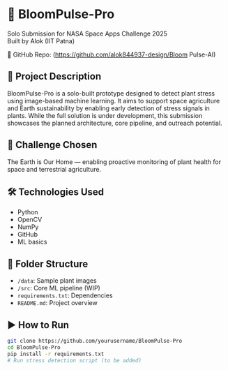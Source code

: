 # 🌱 BloomPulse-Pro  
Solo Submission for NASA Space Apps Challenge 2025  
Built by Alok (IIT Patna)

🔗 GitHub Repo: (https://github.com/alok844937-design/Bloom Pulse-AI)

## 📘 Project Description  
BloomPulse-Pro is a solo-built prototype designed to detect plant stress using image-based machine learning. It aims to support space agriculture and Earth sustainability by enabling early detection of stress signals in plants. While the full solution is under development, this submission showcases the planned architecture, core pipeline, and outreach potential.

## 🚀 Challenge Chosen  
The Earth is Our Home — enabling proactive monitoring of plant health for space and terrestrial agriculture.

## 🛠️ Technologies Used  
- Python  
- OpenCV  
- NumPy  
- GitHub  
- ML basics

## 📁 Folder Structure  
- `/data`: Sample plant images  
- `/src`: Core ML pipeline (WIP)  
- `requirements.txt`: Dependencies  
- `README.md`: Project overview

## ▶️ How to Run  
```bash
git clone https://github.com/yourusername/BloomPulse-Pro  
cd BloomPulse-Pro  
pip install -r requirements.txt  
# Run stress detection script (to be added)